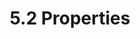 ---
id: 5.2-properties
title: 5.2 Properties
meta: Learn how to edit runway properties within the Scenery Editor of Infinite Flight.
order: 2
---